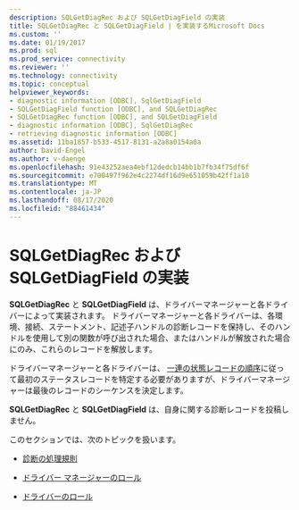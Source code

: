 ```yaml
---
description: SQLGetDiagRec および SQLGetDiagField の実装
title: SQLGetDiagRec と SQLGetDiagField | を実装するMicrosoft Docs
ms.custom: ''
ms.date: 01/19/2017
ms.prod: sql
ms.prod_service: connectivity
ms.reviewer: ''
ms.technology: connectivity
ms.topic: conceptual
helpviewer_keywords:
- diagnostic information [ODBC], SqlGetDiagField
- SQLGetDiagField function [ODBC], and SQLGetDiagRec
- SQLGetDiagRec function [ODBC], and SQLGetDiagField
- diagnostic information [ODBC], SqlGetDiagRec
- retrieving diagnostic information [ODBC]
ms.assetid: 11ba1857-b533-4517-8131-a2a8a0154a0a
author: David-Engel
ms.author: v-daenge
ms.openlocfilehash: 91e43252aea4ebf12dedcb14bb1b7fb34f75df6f
ms.sourcegitcommit: e700497f962e4c2274df16d9e651059b42ff1a10
ms.translationtype: MT
ms.contentlocale: ja-JP
ms.lasthandoff: 08/17/2020
ms.locfileid: "88461434"
---
```

# <a name="implementing-sqlgetdiagrec-and-sqlgetdiagfield"></a>SQLGetDiagRec および SQLGetDiagField の実装
**SQLGetDiagRec** と **SQLGetDiagField** は、ドライバーマネージャーと各ドライバーによって実装されます。 ドライバーマネージャーと各ドライバーは、各環境、接続、ステートメント、記述子ハンドルの診断レコードを保持し、そのハンドルを使用して別の関数が呼び出された場合、またはハンドルが解放された場合にのみ、これらのレコードを解放します。  
  
 ドライバーマネージャーと各ドライバーは、 [一連の状態レコードの順序](../../../odbc/reference/develop-app/sequence-of-status-records.md)に従って最初のステータスレコードを特定する必要がありますが、ドライバーマネージャーは最後のレコードのシーケンスを決定します。  
  
 **SQLGetDiagRec** と **SQLGetDiagField** は、自身に関する診断レコードを投稿しません。  
  
 このセクションでは、次のトピックを扱います。  
  
-   [診断の処理規則](../../../odbc/reference/develop-app/diagnostic-handling-rules.md)  
  
-   [ドライバー マネージャーのロール](../../../odbc/reference/develop-app/role-of-the-driver-manager.md)  
  
-   [ドライバーのロール](../../../odbc/reference/develop-app/role-of-the-driver.md)
